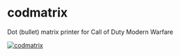 # codmatrix
Dot (bullet) matrix printer for Call of Duty Modern Warfare

[![codmatrix](https://j.gifs.com/mODoMp.gif)](https://www.youtube.com/watch?v=asAl7_QceFE)
